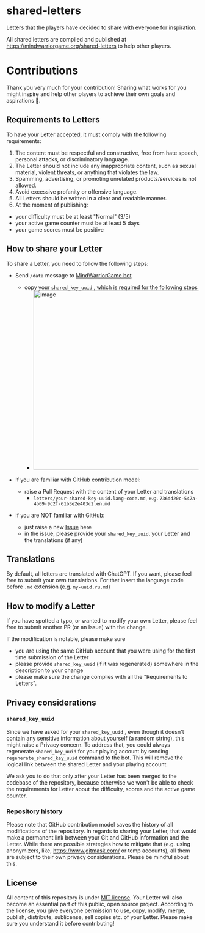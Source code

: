 # shared-letters
Letters that the players have decided to share with everyone for inspiration.

All shared letters are compiled and published at https://mindwarriorgame.org/shared-letters to help other players.

# Contributions

Thank you very much for your contribution! Sharing what works for you might inspire and help other players to achieve their own goals and aspirations 🙌.

## Requirements to Letters

To have your Letter accepted, it must comply with the following requirements:

1. The content must be respectful and constructive, free from hate speech, personal attacks, or discriminatory language.
1. The Letter should not include any inappropriate content, such as sexual material, violent threats, or anything that violates the law.
1. Spamming, advertising, or promoting unrelated products/services is not allowed.
1. Avoid excessive profanity or offensive language.
1. All Letters should be written in a clear and readable manner.
1. At the moment of publishing:
  - your difficulty must be at least "Normal" (3/5)
  - your active game counter must be at least 5 days
  - your game scores must be positive

## How to share your Letter

To share a Letter, you need to follow the following steps:

- Send `/data` message to [MindWarriorGame bot](https://t.me/MindWarriorGame_bot)
  - copy your `shared_key_uuid` , which is required for the following steps
    - <img width="470" alt="image" src="https://github.com/user-attachments/assets/d4a67c10-2e25-4ad0-9ac4-03d6dea9ac54">

- If you are familiar with GitHub contribution model:
  - raise a Pull Request with the content of your Letter and translations
    - `letters/your-shared-key-uuid.lang-code.md`, e.g. `736dd20c-547a-4b69-9c2f-61b3e2e403c2.en.md`
- If you are NOT familiar with GitHub:
    - just raise a new [Issue](https://github.com/mindwarriorgame/shared-letters/issues) here
    - in the issue, please provide your `shared_key_uuid`, your Letter and the translations (if any)
 
## Translations

By default, all letters are translated with ChatGPT. If you want, please feel free to submit your own translations. For that insert the language code before `.md` extension (e.g. `my-uuid.ru.md`)

## How to modify a Letter

If you have spotted a typo, or wanted to modify your own Letter, please feel free to submit another PR (or an Issue) with the change.

If the modification is notable, please make sure 
- you are using the same GitHub account that you were using for the first time submission of the Letter 
- please provide `shared_key_uuid` (if it was regenerated) somewhere in the description to your change
- please make sure the change complies with all the "Requirements to Letters".

## Privacy considerations


### `shared_key_uuid`

Since we have asked for your `shared_key_uuid` , even though it doesn't contain any sensitive information about yourself (a random string), this might raise a Privacy concern. To address that, you could always regenerate `shared_key_uuid` for your playing account by sending `regenerate_shared_key_uuid` command to the bot. This will remove the logical link between the shared Letter and your playing account.

We ask you to do that only after your Letter has been merged to the codebase of the repository, because otherwise we won't be able to check the requirements for Letter about the difficulty, scores and the active game counter.

### Repository history

Please note that GitHub contribution model saves the history of all modifications of the repository. In regards to sharing your Letter, that would make a permanent link between your Git and GitHub information and the Letter. While there are possible strategies how to mitigate that (e.g. using anonymizers, like, https://www.gitmask.com/ or temp accounts), all them are subject to their own privacy considerations. Please be mindful about this.

## License

All content of this repository is under [MIT license](https://en.wikipedia.org/wiki/MIT_License). Your Letter will also become an essential part of this public, open source project. According to the license, you give everyone permission to use, copy, modify, merge, publish, distribute, sublicense, sell copies etc. of your Letter. Please make sure you understand it before contributing!
